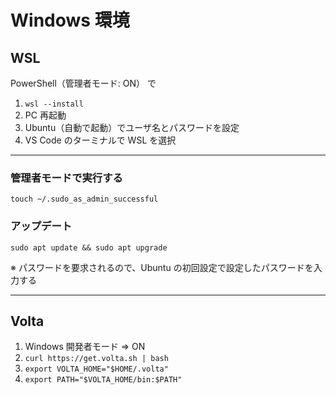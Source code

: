 # Windows 環境
## WSL
PowerShell（管理者モード: ON） で

1. `wsl --install`
2. PC 再起動
3. Ubuntu（自動で起動）でユーザ名とパスワードを設定
4. VS Code のターミナルで WSL を選択

---
### 管理者モードで実行する
`touch ~/.sudo_as_admin_successful`

### アップデート
`sudo apt update && sudo apt upgrade`

※ パスワードを要求されるので、Ubuntu の初回設定で設定したパスワードを入力する

---
## Volta
1. Windows 開発者モード => ON
2. `curl https://get.volta.sh | bash`
3. `export VOLTA_HOME="$HOME/.volta"`
4. `export PATH="$VOLTA_HOME/bin:$PATH"`
